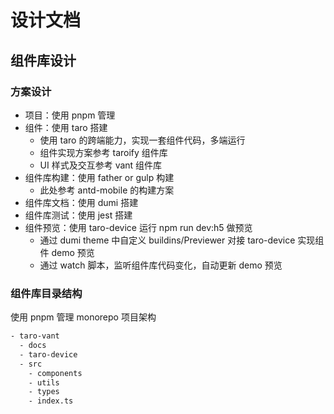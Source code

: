 # 设计文档

## 组件库设计

### 方案设计

- 项目：使用 pnpm 管理
- 组件：使用 taro 搭建
  - 使用 taro 的跨端能力，实现一套组件代码，多端运行
  - 组件实现方案参考 taroify 组件库
  - UI 样式及交互参考 vant 组件库
- 组件库构建：使用 father or gulp 构建
  - 此处参考 antd-mobile 的构建方案
- 组件库文档：使用 dumi 搭建
- 组件库测试：使用 jest 搭建
- 组件预览：使用 taro-device 运行 npm run dev:h5 做预览
  - 通过 dumi theme 中自定义 buildins/Previewer 对接 taro-device 实现组件 demo 预览
  - 通过 watch 脚本，监听组件库代码变化，自动更新 demo 预览

### 组件库目录结构

使用 pnpm 管理 monorepo 项目架构

```bash
- taro-vant
  - docs
  - taro-device
  - src
    - components
    - utils
    - types
    - index.ts
```
